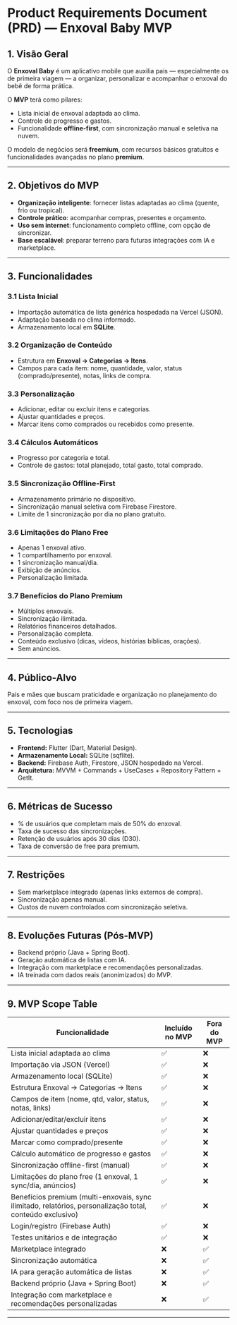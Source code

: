 # Product Requirements Document (PRD) — Enxoval Baby MVP

## 1. Visão Geral
O **Enxoval Baby** é um aplicativo mobile que auxilia pais — especialmente os de primeira viagem — a organizar, personalizar e acompanhar o enxoval do bebê de forma prática.

O **MVP** terá como pilares:
- Lista inicial de enxoval adaptada ao clima.
- Controle de progresso e gastos.
- Funcionalidade **offline-first**, com sincronização manual e seletiva na nuvem.

O modelo de negócios será **freemium**, com recursos básicos gratuitos e funcionalidades avançadas no plano **premium**.

---

## 2. Objetivos do MVP
- **Organização inteligente**: fornecer listas adaptadas ao clima (quente, frio ou tropical).
- **Controle prático**: acompanhar compras, presentes e orçamento.
- **Uso sem internet**: funcionamento completo offline, com opção de sincronizar.
- **Base escalável**: preparar terreno para futuras integrações com IA e marketplace.

---

## 3. Funcionalidades

### 3.1 Lista Inicial
- Importação automática de lista genérica hospedada na Vercel (JSON).
- Adaptação baseada no clima informado.
- Armazenamento local em **SQLite**.

### 3.2 Organização de Conteúdo
- Estrutura em **Enxoval → Categorias → Itens**.
- Campos para cada item: nome, quantidade, valor, status (comprado/presente), notas, links de compra.

### 3.3 Personalização
- Adicionar, editar ou excluir itens e categorias.
- Ajustar quantidades e preços.
- Marcar itens como comprados ou recebidos como presente.

### 3.4 Cálculos Automáticos
- Progresso por categoria e total.
- Controle de gastos: total planejado, total gasto, total comprado.

### 3.5 Sincronização Offline-First
- Armazenamento primário no dispositivo.
- Sincronização manual seletiva com Firebase Firestore.
- Limite de 1 sincronização por dia no plano gratuito.

### 3.6 Limitações do Plano Free
- Apenas 1 enxoval ativo.
- 1 compartilhamento por enxoval.
- 1 sincronização manual/dia.
- Exibição de anúncios.
- Personalização limitada.

### 3.7 Benefícios do Plano Premium
- Múltiplos enxovais.
- Sincronização ilimitada.
- Relatórios financeiros detalhados.
- Personalização completa.
- Conteúdo exclusivo (dicas, vídeos, histórias bíblicas, orações).
- Sem anúncios.

---

## 4. Público-Alvo
Pais e mães que buscam praticidade e organização no planejamento do enxoval, com foco nos de primeira viagem.

---

## 5. Tecnologias
- **Frontend:** Flutter (Dart, Material Design).
- **Armazenamento Local:** SQLite (sqflite).
- **Backend:** Firebase Auth, Firestore, JSON hospedado na Vercel.
- **Arquitetura:** MVVM + Commands + UseCases + Repository Pattern + GetIt.

---

## 6. Métricas de Sucesso
- % de usuários que completam mais de 50% do enxoval.
- Taxa de sucesso das sincronizações.
- Retenção de usuários após 30 dias (D30).
- Taxa de conversão de free para premium.

---

## 7. Restrições
- Sem marketplace integrado (apenas links externos de compra).
- Sincronização apenas manual.
- Custos de nuvem controlados com sincronização seletiva.

---

## 8. Evoluções Futuras (Pós-MVP)
- Backend próprio (Java + Spring Boot).
- Geração automática de listas com IA.
- Integração com marketplace e recomendações personalizadas.
- IA treinada com dados reais (anonimizados) do MVP.

---

## 9. MVP Scope Table

| **Funcionalidade** | **Incluído no MVP** | **Fora do MVP** |
|--------------------|--------------------|-----------------|
| Lista inicial adaptada ao clima | ✅ | ❌ |
| Importação via JSON (Vercel) | ✅ | ❌ |
| Armazenamento local (SQLite) | ✅ | ❌ |
| Estrutura Enxoval → Categorias → Itens | ✅ | ❌ |
| Campos de item (nome, qtd, valor, status, notas, links) | ✅ | ❌ |
| Adicionar/editar/excluir itens | ✅ | ❌ |
| Ajustar quantidades e preços | ✅ | ❌ |
| Marcar como comprado/presente | ✅ | ❌ |
| Cálculo automático de progresso e gastos | ✅ | ❌ |
| Sincronização offline-first (manual) | ✅ | ❌ |
| Limitações do plano free (1 enxoval, 1 sync/dia, anúncios) | ✅ | ❌ |
| Benefícios premium (multi-enxovais, sync ilimitado, relatórios, personalização total, conteúdo exclusivo) | ✅ | ❌ |
| Login/registro (Firebase Auth) | ✅ | ❌ |
| Testes unitários e de integração | ✅ | ❌ |
| Marketplace integrado | ❌ | ✅ |
| Sincronização automática | ❌ | ✅ |
| IA para geração automática de listas | ❌ | ✅ |
| Backend próprio (Java + Spring Boot) | ❌ | ✅ |
| Integração com marketplace e recomendações personalizadas | ❌ | ✅ |

---

